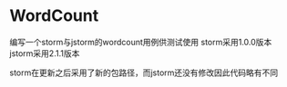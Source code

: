 # WordCount
编写一个storm与jstorm的wordcount用例供测试使用
storm采用1.0.0版本
jstorm采用2.1.1版本

storm在更新之后采用了新的包路径，而jstorm还没有修改因此代码略有不同

